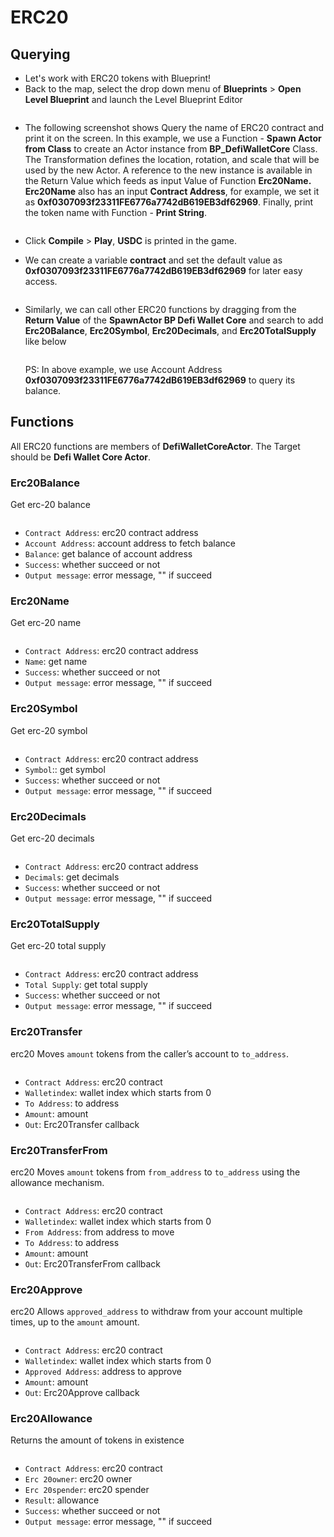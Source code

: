 # ERC20

## Querying

* Let's work with ERC20 tokens with Blueprint!
* Back to the map, select the drop down menu of **Blueprints** > **Open Level Blueprint** and launch the Level Blueprint Editor

<figure><img src="../../../.gitbook/assets/image (5) (2).png" alt=""><figcaption></figcaption></figure>

*   The following screenshot shows Query the name of ERC20 contract and print it on the screen. In this example, we use a Function - **Spawn Actor from Class** to create an Actor instance from **BP\_DefiWalletCore** Class. The Transformation defines the location, rotation, and scale that will be used by the new Actor. A reference to the new instance is available in the Return Value which feeds as input Value of Function **Erc20Name. Erc20Name** also has an input **Contract Address**, for example, we set it as **0xf0307093f23311FE6776a7742dB619EB3df62969**. Finally, print the token name with Function - **Print String**.

    <figure><img src="../../../.gitbook/assets/image (17) (1).png" alt=""><figcaption></figcaption></figure>


* Click **Compile** > **Play**, **USDC** is printed in the game.
* We can create a variable **contract** and set the default value as **0xf0307093f23311FE6776a7742dB619EB3df62969** for later easy access.

<figure><img src="../../../.gitbook/assets/image (19) (1).png" alt=""><figcaption></figcaption></figure>

*   Similarly, we can call other ERC20 functions by dragging from the **Return Value** of the **SpawnActor BP Defi Wallet Core** and search to add **Erc20Balance**, **Erc20Symbol**, **Erc20Decimals**, and **Erc20TotalSupply** like below

    <figure><img src="../../../.gitbook/assets/image (16) (1).png" alt=""><figcaption></figcaption></figure>

    PS: In above example, we use Account Address **0xf0307093f23311FE6776a7742dB619EB3df62969** to query its balance.

## Functions

All ERC20 functions are members of **DefiWalletCoreActor**. The Target should be **Defi Wallet Core Actor**.

### Erc20Balance

Get erc-20 balance

<figure><img src="../../../.gitbook/assets/image (6) (2).png" alt=""><figcaption></figcaption></figure>

* `Contract Address`: erc20 contract address
* `Account Address`: account address to fetch balance
* `Balance`: get balance of account address
* `Success`: whether succeed or not
* `Output message`: error message, "" if succeed



### Erc20Name

Get erc-20 name

<figure><img src="../../../.gitbook/assets/image (5) (3) (1).png" alt=""><figcaption></figcaption></figure>

* `Contract Address`: erc20 contract address
* `Name`: get name
* `Success`: whether succeed or not
* `Output message`: error message, "" if succeed

### Erc20Symbol

Get erc-20 symbol

<figure><img src="../../../.gitbook/assets/image (1) (3).png" alt=""><figcaption></figcaption></figure>

* `Contract Address`: erc20 contract address
* `Symbol`:: get symbol
* `Success`: whether succeed or not
* `Output message`: error message, "" if succeed

### Erc20Decimals

Get erc-20 decimals

<figure><img src="../../../.gitbook/assets/image (10).png" alt=""><figcaption></figcaption></figure>

* `Contract Address`: erc20 contract address
* `Decimals`: get decimals
* `Success`: whether succeed or not
* `Output message`: error message, "" if succeed

### Erc20TotalSupply

Get erc-20 total supply

<figure><img src="../../../.gitbook/assets/image (4) (2).png" alt=""><figcaption></figcaption></figure>

* `Contract Address`: erc20 contract address
* `Total Supply`: get total supply
* `Success`: whether succeed or not
* `Output message`: error message, "" if succeed



### Erc20Transfer

erc20 Moves `amount` tokens from the caller’s account to `to_address`.

<figure><img src="../../../.gitbook/assets/image (8) (2).png" alt=""><figcaption></figcaption></figure>

* `Contract Address`: erc20 contract
* `Walletindex`: wallet index which starts from 0
* `To Address`: to address
* `Amount`: amount
* `Out`: Erc20Transfer callback

### Erc20TransferFrom

erc20 Moves `amount` tokens from `from_address` to `to_address` using the allowance mechanism.

<figure><img src="../../../.gitbook/assets/image (3) (2) (1).png" alt=""><figcaption></figcaption></figure>

* `Contract Address`: erc20 contract
* `Walletindex`: wallet index which starts from 0
* `From Address`: from address to move
* `To Address`: to address
* `Amount`: amount
* `Out`: Erc20TransferFrom callback

### Erc20Approve

erc20 Allows `approved_address` to withdraw from your account multiple times, up to the `amount` amount.

<figure><img src="../../../.gitbook/assets/image (11) (2).png" alt=""><figcaption></figcaption></figure>

* `Contract Address`: erc20 contract
* `Walletindex`: wallet index which starts from 0
* `Approved Address`: address to approve
* `Amount`: amount
* `Out`: Erc20Approve callback

### Erc20Allowance

Returns the amount of tokens in existence

<figure><img src="../../../.gitbook/assets/image (9) (2).png" alt=""><figcaption></figcaption></figure>

* `Contract Address`: erc20 contract
* `Erc 20owner`: erc20 owner&#x20;
* `Erc 20spender`: erc20 spender
* `Result`: allowance
* `Success`: whether succeed or not
* `Output message`: error message, "" if succeed
